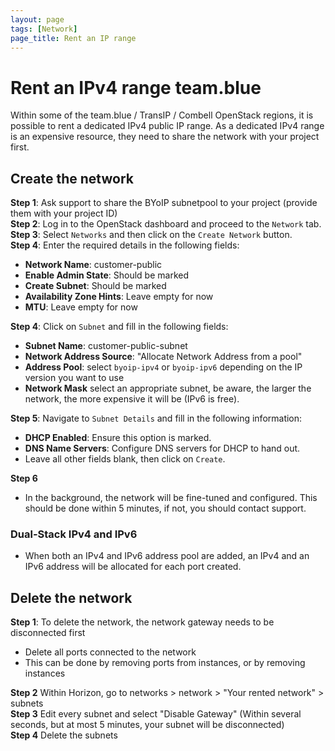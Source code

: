 ```yaml
---
layout: page
tags: [Network]
page_title: Rent an IP range
---
```


# Rent an IPv4 range team.blue

Within some of the team.blue / TransIP / Combell OpenStack regions, it is possible to rent a dedicated IPv4 public IP range. 
As a dedicated IPv4 range is an expensive resource, they need to share the network with your project first. 


## Create the network
**Step 1**: Ask support to share the BYoIP subnetpool to your project (provide them with your project ID)  
**Step 2**: Log in to the OpenStack dashboard and proceed to the `Network` tab.  
**Step 3**: Select `Networks` and then click on the `Create Network` button.  
**Step 4**: Enter the required details in the following fields:  
* **Network Name**: customer-public
* **Enable Admin State**: Should be marked
* **Create Subnet**: Should be marked
* **Availability Zone Hints**: Leave empty for now
* **MTU**: Leave empty for now

**Step 4**: Click on `Subnet` and fill in the following fields:  
* **Subnet Name**: customer-public-subnet
* **Network Address Source**: "Allocate Network Address from a pool"
* **Address Pool**: select `byoip-ipv4` or `byoip-ipv6` depending on the IP version you want to use
* **Network Mask** select an appropriate subnet, be aware, the larger the network, the more expensive it will be (IPv6 is free).

**Step 5**: Navigate to `Subnet Details` and fill in the following information:  
* **DHCP Enabled**: Ensure this option is marked.  
* **DNS Name Servers**: Configure DNS servers for DHCP to hand out.
* Leave all other fields blank, then click on `Create`.  

**Step 6**
* In the background, the network will be fine-tuned and configured. This should be done within 5 minutes, if not, you should contact support.

### Dual-Stack IPv4 and IPv6
- When both an IPv4 and IPv6 address pool are added, an IPv4 and an IPv6 address will be allocated for each port created.


## Delete the network
**Step 1**: To delete the network, the network gateway needs to be disconnected first
* Delete all ports connected to the network
* This can be done by removing ports from instances, or by removing instances  

**Step 2** Within Horizon, go to networks > network > "Your rented network" > subnets  
**Step 3** Edit every subnet and select "Disable Gateway" (Within several seconds, but at most 5 minutes, your subnet will be disconnected)   
**Step 4** Delete the subnets  
